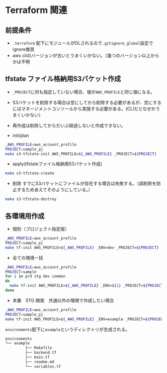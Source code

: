 # Terraform 関連

## 前提条件
- `.terraform` 配下にモジュールがDLされるので`.gitignore_global`設定でignore推奨
- aws cliのバージョンが古いとうまくいかない。（幾つのバージョン以上からかは不明

## tfstate ファイル格納用S3バケット作成
- `_PROJECT`に何も指定していない場合、値が`AWS_PROFILE`と同じ値になる。
- S3バケットを削除する場合は空にしてから削除する必要があるが、空にするにはマネージメントコンソールから実施する必要がある。(CLIだとなぜかうまくいかない）
- 再作成は削除してからだいぶ経過しないと作成できない。


- init/plan

```sh
_AWS_PROFILE=aws_account_profile
PROJECT=sample_pj
make s3-tfstate-init AWS_PROFILE=${_AWS_PROFILE} _PROJECT=${PROJECT}
```

- apply(tfstateファイル格納用S3バケット作成)
```sh
make s3-tfstate-create
```

- 削除
すでにS3バケットにファイルが存在する場合は失敗する。（誤削除を防止するためあえてそのようにしている。）
```sh
make s3-tfstate-destroy
```


## 各環境用作成

- 個別（プロジェクト指定版）
```sh
_AWS_PROFILE=aws_account_profile
PROJECT=sample_pj
make tf-init AWS_PROFILE=${_AWS_PROFILE} _ENV=dev _PROJECT=${PROJECT}
```



- 全ての環境一括
```sh
_AWS_PROFILE=aws_account_profile
PROJECT=sample
for i in prd stg dev common
do
  make tf-init AWS_PROFILE=${_AWS_PROFILE} _ENV=${i} _PROJECT=${PROJECT}
done
```


- 本番　STG 開発　共通以外の環境で作成したい場合

```sh
_AWS_PROFILE=aws_account_profile
PROJECT=sample_pj
make tf-init AWS_PROFILE=${_AWS_PROFILE} _ENV=example _PROJECT=${PROJECT}
```
`environments`配下に`example`というディレクトリが生成される。

```s
environments
└── example
         ├── Makefile
         ├── backend.tf
         ├── main.tf
         ├── readme.md
         └── variables.tf
```
